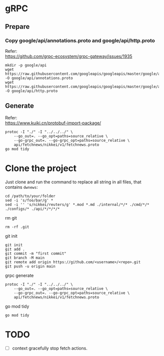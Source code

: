 # gRPC

## Prepare
### Copy google/api/annotations.proto and google/api/http.proto
Refer:  
https://github.com/grpc-ecosystem/grpc-gateway/issues/1935  
```
mkdir -p google/api
wget https://raw.githubusercontent.com/googleapis/googleapis/master/google/api/annotations.proto -O google/api/annotations.proto
wget https://raw.githubusercontent.com/googleapis/googleapis/master/google/api/http.proto -O google/api/http.proto
```

## Generate
Refer:  
https://www.kuiki.cn/protobuf-import-package/  
```
protoc -I "./" -I "../../../" \
    --go_out=. --go_opt=paths=source_relative \
    --go-grpc_out=. --go-grpc_opt=paths=source_relative \
    api/fetchnews/nikkei/v1/fetchnews.proto
go mod tidy
```

# Clone the project
Just clone and run the command to replace all string in all files, that contains `dwnews`:
```
cd /path/to/your/folder
sed -i 's/foo/bar/g' *
sed -i '' 's/nikkei/reuters/g' *.mod *.md ./internal/*/* ./cmd/*/* ./configs/* ./api/*/*/*/*
```
rm git
```
rm -rf .git
```
git init
```
git init
git add .
git commit -m "first commit"
git branch -M main
git remote add origin https://github.com/<username>/<repo>.git
git push -u origin main
```
grpc generate
```
protoc -I "./" -I "../../../" \
    --go_out=. --go_opt=paths=source_relative \
    --go-grpc_out=. --go-grpc_opt=paths=source_relative \
    api/fetchnews/nikkei/v1/fetchnews.proto
```
go mod tidy
```
go mod tidy
```

# TODO

- [ ] context gracefully stop fetch actions.
